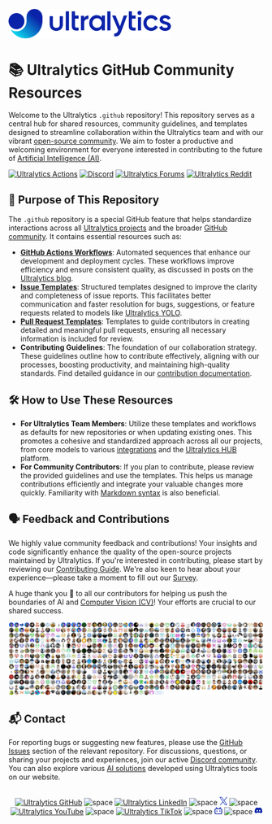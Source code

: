 <a href="https://www.ultralytics.com/" target="_blank"><img src="https://raw.githubusercontent.com/ultralytics/assets/main/logo/Ultralytics_Logotype_Original.svg" width="320" alt="Ultralytics logo"></a>

# 📚 Ultralytics GitHub Community Resources

Welcome to the Ultralytics `.github` repository! This repository serves as a central hub for shared resources, community guidelines, and templates designed to streamline collaboration within the Ultralytics team and with our vibrant [open-source community](https://opensource.guide/). We aim to foster a productive and welcoming environment for everyone interested in contributing to the future of [Artificial Intelligence (AI)](https://www.ultralytics.com/glossary/artificial-intelligence-ai).

[![Ultralytics Actions](https://github.com/ultralytics/.github/actions/workflows/format.yml/badge.svg)](https://github.com/ultralytics/.github/actions/workflows/format.yml) <a href="https://discord.com/invite/ultralytics"><img alt="Discord" src="https://img.shields.io/discord/1089800235347353640?logo=discord&logoColor=white&label=Discord&color=blue"></a> <a href="https://community.ultralytics.com/"><img alt="Ultralytics Forums" src="https://img.shields.io/discourse/users?server=https%3A%2F%2Fcommunity.ultralytics.com&logo=discourse&label=Forums&color=blue"></a> <a href="https://reddit.com/r/ultralytics"><img alt="Ultralytics Reddit" src="https://img.shields.io/reddit/subreddit-subscribers/ultralytics?style=flat&logo=reddit&logoColor=white&label=Reddit&color=blue"></a>

## 🎯 Purpose of This Repository

The `.github` repository is a special GitHub feature that helps standardize interactions across all [Ultralytics projects](https://github.com/ultralytics) and the broader [GitHub community](https://github.community/). It contains essential resources such as:

-   **[GitHub Actions Workflows](https://github.com/features/actions)**: Automated sequences that enhance our development and deployment cycles. These workflows improve efficiency and ensure consistent quality, as discussed in posts on the [Ultralytics blog](https://www.ultralytics.com/blog/from-algorithms-to-automation-ais-role-in-robotics).
-   **[Issue Templates](https://docs.github.com/en/communities/using-templates-to-encourage-useful-issues-and-pull-requests/configuring-issue-templates-for-your-repository)**: Structured templates designed to improve the clarity and completeness of issue reports. This facilitates better communication and faster resolution for bugs, suggestions, or feature requests related to models like [Ultralytics YOLO](https://docs.ultralytics.com/models/).
-   **[Pull Request Templates](https://docs.github.com/en/communities/using-templates-to-encourage-useful-issues-and-pull-requests/creating-a-pull-request-template-for-your-repository)**: Templates to guide contributors in creating detailed and meaningful pull requests, ensuring all necessary information is included for review.
-   **Contributing Guidelines**: The foundation of our collaboration strategy. These guidelines outline how to contribute effectively, aligning with our processes, boosting productivity, and maintaining high-quality standards. Find detailed guidance in our [contribution documentation](https://docs.ultralytics.com/help/contributing/).

## 🛠️ How to Use These Resources

-   **For Ultralytics Team Members**: Utilize these templates and workflows as defaults for new repositories or when updating existing ones. This promotes a cohesive and standardized approach across all our projects, from core models to various [integrations](https://docs.ultralytics.com/integrations/) and the [Ultralytics HUB](https://www.ultralytics.com/hub) platform.
-   **For Community Contributors**: If you plan to contribute, please review the provided guidelines and use the templates. This helps us manage contributions efficiently and integrate your valuable changes more quickly. Familiarity with [Markdown syntax](https://www.markdownguide.org/basic-syntax/) is also beneficial.

## 🗣️ Feedback and Contributions

We highly value community feedback and contributions! Your insights and code significantly enhance the quality of the open-source projects maintained by Ultralytics. If you're interested in contributing, please start by reviewing our [Contributing Guide](https://docs.ultralytics.com/help/contributing/). We're also keen to hear about your experience—please take a moment to fill out our [Survey](https://www.ultralytics.com/survey?utm_source=github&utm_medium=social&utm_campaign=Survey).

A huge thank you 🙏 to all our contributors for helping us push the boundaries of AI and [Computer Vision (CV)](https://www.ultralytics.com/glossary/computer-vision-cv)! Your efforts are crucial to our shared success.

[![Ultralytics open-source contributors](https://github.com/ultralytics/assets/raw/main/im/image-contributors.png)](https://github.com/ultralytics/ultralytics/graphs/contributors)

## 📬 Contact

For reporting bugs or suggesting new features, please use the [GitHub Issues](https://github.com/ultralytics/.github/issues) section of the relevant repository. For discussions, questions, or sharing your projects and experiences, join our active [Discord community](https://discord.com/invite/ultralytics). You can also explore various [AI solutions](https://www.ultralytics.com/solutions) developed using Ultralytics tools on our website.

<br>
<div align="center">
  <a href="https://github.com/ultralytics"><img src="https://github.com/ultralytics/assets/raw/main/social/logo-social-github.png" width="3%" alt="Ultralytics GitHub"></a>
  <img src="https://github.com/ultralytics/assets/raw/main/social/logo-transparent.png" width="3%" alt="space">
  <a href="https://www.linkedin.com/company/ultralytics/"><img src="https://github.com/ultralytics/assets/raw/main/social/logo-social-linkedin.png" width="3%" alt="Ultralytics LinkedIn"></a>
  <img src="https://github.com/ultralytics/assets/raw/main/social/logo-transparent.png" width="3%" alt="space">
  <a href="https://twitter.com/ultralytics"><img src="https://github.com/ultralytics/assets/raw/main/social/logo-social-twitter.png" width="3%" alt="Ultralytics Twitter"></a>
  <img src="https://github.com/ultralytics/assets/raw/main/social/logo-transparent.png" width="3%" alt="space">
  <a href="https://youtube.com/ultralytics?sub_confirmation=1"><img src="https://github.com/ultralytics/assets/raw/main/social/logo-social-youtube.png" width="3%" alt="Ultralytics YouTube"></a>
  <img src="https://github.com/ultralytics/assets/raw/main/social/logo-transparent.png" width="3%" alt="space">
  <a href="https://www.tiktok.com/@ultralytics"><img src="https://github.com/ultralytics/assets/raw/main/social/logo-social-tiktok.png" width="3%" alt="Ultralytics TikTok"></a>
  <img src="https://github.com/ultralytics/assets/raw/main/social/logo-transparent.png" width="3%" alt="space">
  <a href="https://ultralytics.com/bilibili"><img src="https://github.com/ultralytics/assets/raw/main/social/logo-social-bilibili.png" width="3%" alt="Ultralytics BiliBili"></a>
  <img src="https://github.com/ultralytics/assets/raw/main/social/logo-transparent.png" width="3%" alt="space">
  <a href="https://discord.com/invite/ultralytics"><img src="https://github.com/ultralytics/assets/raw/main/social/logo-social-discord.png" width="3%" alt="Ultralytics Discord"></a>
</div>
